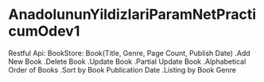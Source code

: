 # AnadolununYildizlariParamNetPracticumOdev1
Restful Api:
BookStore:
Book(Title, Genre, Page Count, Publish Date)
.Add New Book
.Delete Book
.Update Book
.Partial Update Book
.Alphabetical Order of Books
.Sort by Book Publication Date 
.Listing by Book Genre



